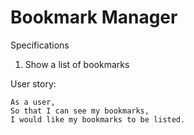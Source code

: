 # Bookmark Manager

Specifications

1. Show a list of bookmarks

User story:

```
As a user,
So that I can see my bookmarks, 
I would like my bookmarks to be listed.
```

